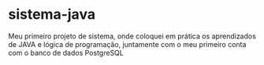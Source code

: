 # sistema-java
Meu primeiro projeto de sistema, onde coloquei em prática os aprendizados de JAVA e lógica de programação, juntamente com o meu primeiro conta com o banco de dados PostgreSQL
